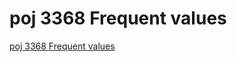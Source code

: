 # poj 3368 Frequent values
[poj 3368 Frequent values](https://aiwithcloud.com/2022/09/16/poj_3368_frequent_values/)